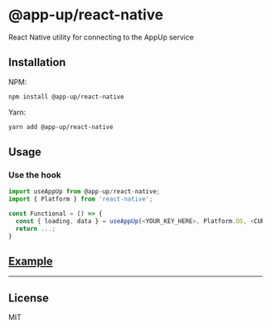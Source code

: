 # @app-up/react-native
React Native utility for connecting to the AppUp service

## Installation

NPM:
```sh
npm install @app-up/react-native
```

Yarn:
```sh
yarn add @app-up/react-native
```

## Usage

### Use the hook 
```js
import useAppUp from @app-up/react-native;
import { Platform } from 'react-native';

const Functional = () => {
  const { loading, data } = useAppUp(<YOUR_KEY_HERE>, Platform.OS, <CURRENT_APP_VERSION>);
  return ...;
}
```

## [Example](../example/src/appstore-redirect.tsx)
---
## License
MIT
